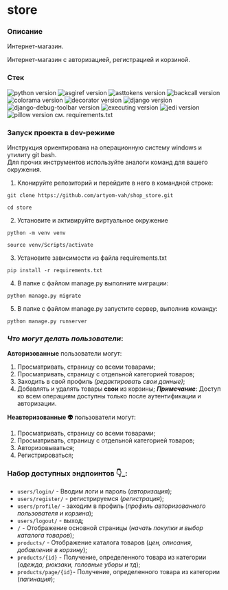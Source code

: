 # **store**
### **Описание**
Интернет-магазин.

Интернет-магазин с авторизацией, регистрацией и корзиной.

### **Стек**
![python version](https://img.shields.io/badge/Python-3.10.2-green)
![asgiref version](https://img.shields.io/badge/asgiref-3.6.0-green)
![asttokens version](https://img.shields.io/badge/asttokens-2.2.1-green)
![backcall version](https://img.shields.io/badge/backcall-0.2.0-green)
![colorama version](https://img.shields.io/badge/colorama-0.4.6-green)
![decorator version](https://img.shields.io/badge/decorator-5.1.1-green)
![django version](https://img.shields.io/badge/Django-4.1.5-green)
![django-debug-toolbar version](https://img.shields.io/badge/asgiref-3.2.4-green)
![executing version](https://img.shields.io/badge/executing-1.2.0-green)
![jedi version](https://img.shields.io/badge/jedi-0.18.2-green)
![pillow version](https://img.shields.io/badge/Pillow-9.3.0-green)
см. requirements.txt

### **Запуск проекта в dev-режиме**
Инструкция ориентирована на операционную систему windows и утилиту git bash.<br/>
Для прочих инструментов используйте аналоги команд для вашего окружения.

1. Клонируйте репозиторий и перейдите в него в командной строке:

```
git clone https://github.com/artyom-vah/shop_store.git
```

```
cd store
```

2. Установите и активируйте виртуальное окружение
```
python -m venv venv
``` 
```
source venv/Scripts/activate
```

3. Установите зависимости из файла requirements.txt
```
pip install -r requirements.txt
```

4. В папке с файлом manage.py выполните миграции:
```
python manage.py migrate
```

5. В папке с файлом manage.py запустите сервер, выполнив команду:
```
python manage.py runserver
```

### *Что могут делать пользователи*:

**Авторизованные** пользователи могут:
1. Просматривать, страницу со всеми товарами;
2. Просматривать, страницу с отдельной категорией товаров;
3. Заходить в свой профиль *(редактировать свои данные)*;
4. Добавлять и удалять товары **свои** из корзины;
***Примечание***: Доступ ко всем операциям доступны только после аутентификации и авторизации.

**Неавторизованные :alien:** пользователи могут:
1. Просматривать, страницу со всеми товарами;
2. Просматривать, страницу с отдельной категорией товаров;
3. Авторизовываться;
4. Регистрироваться;


### **Набор доступных эндпоинтов** :point_down:_:
* ```users/login/``` - Вводим логи и пароль (_авторизация_);
* ```users/register/``` - регистрируемся (_регистрация_);
* ```users/profile/``` - заходим в профиль (_профиль авторизованного пользователя и корзина_);
* ```users/logout/``` - выход;
* ```/``` - Отображение основной страницы (_начать покупки и выбор каталога товаров_);
* ```products/``` - Отображение каталога товаров (_цен, описания, добавления в корзину_);
* ```products/{id}``` - Получение, определенного товара из категории (_одежда, рюкзаки, головные уборы и тд_);
* ```products/page/{id}```- Получение, определенного товара из категории (_пагинация_);

